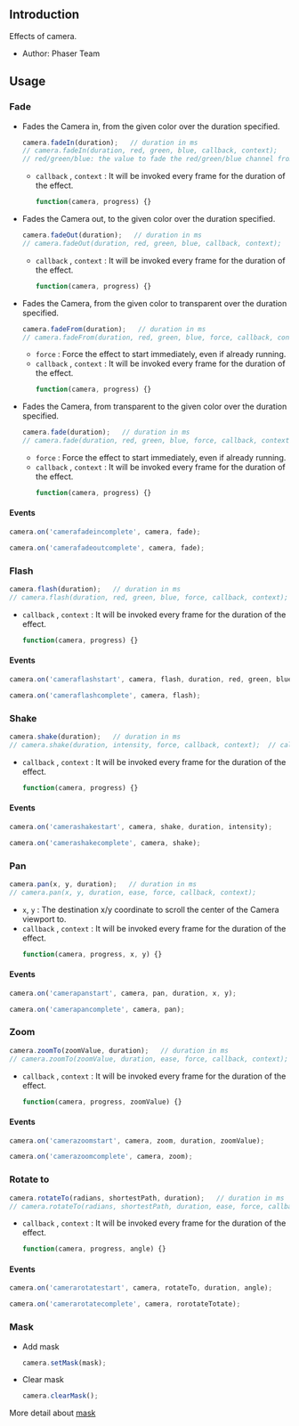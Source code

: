 ## Introduction

Effects of camera.

- Author: Phaser Team

## Usage

### Fade

- Fades the Camera in, from the given color over the duration specified.
    ```javascript
    camera.fadeIn(duration);   // duration in ms
    // camera.fadeIn(duration, red, green, blue, callback, context);
    // red/green/blue: the value to fade the red/green/blue channel from. A value between 0 and 255.
    ```
    - `callback` , `context` : It will be invoked every frame for the duration of the effect.
        ```javascript
        function(camera, progress) {}
        ```
- Fades the Camera out, to the given color over the duration specified.
    ```javascript
    camera.fadeOut(duration);   // duration in ms
    // camera.fadeOut(duration, red, green, blue, callback, context);
    ```
    - `callback` , `context` : It will be invoked every frame for the duration of the effect.
        ```javascript
        function(camera, progress) {}
        ```
- Fades the Camera, from the given color to transparent over the duration specified.
    ```javascript
    camera.fadeFrom(duration);   // duration in ms
    // camera.fadeFrom(duration, red, green, blue, force, callback, context);
    ```
    - `force` : Force the effect to start immediately, even if already running.
    - `callback` , `context` : It will be invoked every frame for the duration of the effect.
        ```javascript
        function(camera, progress) {}
        ```
- Fades the Camera, from transparent to the given color over the duration specified.
    ```javascript
    camera.fade(duration);   // duration in ms
    // camera.fade(duration, red, green, blue, force, callback, context);
    ```
    - `force` : Force the effect to start immediately, even if already running.
    - `callback` , `context` : It will be invoked every frame for the duration of the effect.
        ```javascript
        function(camera, progress) {}
        ```

#### Events

```javascript
camera.on('camerafadeincomplete', camera, fade);
```

```javascript
camera.on('camerafadeoutcomplete', camera, fade);
```

### Flash

```javascript
camera.flash(duration);   // duration in ms
// camera.flash(duration, red, green, blue, force, callback, context);
```

- `callback` , `context` : It will be invoked every frame for the duration of the effect.
    ```javascript
    function(camera, progress) {}
    ```

#### Events

```javascript
camera.on('cameraflashstart', camera, flash, duration, red, green, blue);
```

```javascript
camera.on('cameraflashcomplete', camera, flash);
```

### Shake

```javascript
camera.shake(duration);   // duration in ms
// camera.shake(duration, intensity, force, callback, context);  // callback: invoked when completed
```

- `callback` , `context` : It will be invoked every frame for the duration of the effect.
    ```javascript
    function(camera, progress) {}
    ```

#### Events

```javascript
camera.on('camerashakestart', camera, shake, duration, intensity);
```

```javascript
camera.on('camerashakecomplete', camera, shake);
```

### Pan

```javascript
camera.pan(x, y, duration);   // duration in ms
// camera.pan(x, y, duration, ease, force, callback, context);
```

- `x`, `y` : The destination x/y coordinate to scroll the center of the Camera viewport to.
- `callback` , `context` : It will be invoked every frame for the duration of the effect.
    ```javascript
    function(camera, progress, x, y) {}
    ```

#### Events

```javascript
camera.on('camerapanstart', camera, pan, duration, x, y);
```

```javascript
camera.on('camerapancomplete', camera, pan);
```

### Zoom

```javascript
camera.zoomTo(zoomValue, duration);   // duration in ms
// camera.zoomTo(zoomValue, duration, ease, force, callback, context);
```

- `callback` , `context` : It will be invoked every frame for the duration of the effect.
    ```javascript
    function(camera, progress, zoomValue) {}
    ```

#### Events

```javascript
camera.on('camerazoomstart', camera, zoom, duration, zoomValue);
```

```javascript
camera.on('camerazoomcomplete', camera, zoom);
```

### Rotate to

```javascript
camera.rotateTo(radians, shortestPath, duration);   // duration in ms
// camera.rotateTo(radians, shortestPath, duration, ease, force, callback, context);
```

- `callback` , `context` : It will be invoked every frame for the duration of the effect.
    ```javascript
    function(camera, progress, angle) {}
    ```

#### Events

```javascript
camera.on('camerarotatestart', camera, rotateTo, duration, angle);
```

```javascript
camera.on('camerarotatecomplete', camera, rorotateTotate);
```

### Mask

- Add mask
    ```javascript
    camera.setMask(mask);
    ```
- Clear mask
    ```javascript
    camera.clearMask();
    ```

More detail about [mask](mask.md)
